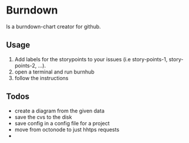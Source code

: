Burndown
========

Is a burndown-chart creator for github.

Usage
-----

1. Add labels for the storypoints to your issues (i.e story-points-1, story-points-2, ...).
2. open a terminal and run burnhub
3. follow the instructions

Todos
-----

* create a diagram from the given data
* save the cvs to the disk
* save config in a config file for a project
* move from octonode to just hhtps requests
* 
